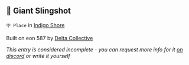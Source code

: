 ## 🏹 Giant Slingshot

`🪧 Place` in [Indigo Shore](<https://zeithalt.github.io/r/indigo_shore.html>)

Built on eon 587 by [Delta Collective](<https://zeithalt.github.io/r/delta_collective.html>)

_This entry is considered incomplete - you can request more info for it [on discord](<https://discord.com/channels/562910943848169472/1173922660489633802>) or write it yourself_

